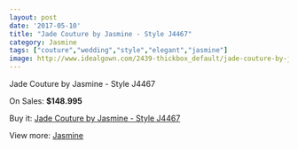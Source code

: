 ```yaml
---
layout: post
date: '2017-05-10'
title: "Jade Couture by Jasmine - Style J4467"
category: Jasmine
tags: ["couture","wedding","style","elegant","jasmine"]
image: http://www.idealgown.com/2439-thickbox_default/jade-couture-by-jasmine-style-j4467.jpg
---
```

Jade Couture by Jasmine - Style J4467

On Sales: **$148.995**
<a href="https://www.idealgown.com/en/jasmine/1145-jade-couture-by-jasmine-style-j4467.html"><amp-img layout="responsive" width="600" height="600" src="//www.idealgown.com/2439-thickbox_default/jade-couture-by-jasmine-style-j4467.jpg" alt="Jade Couture by Jasmine - Style J4467 0" /></a>
<a href="https://www.idealgown.com/en/jasmine/1145-jade-couture-by-jasmine-style-j4467.html"><amp-img layout="responsive" width="600" height="600" src="//www.idealgown.com/2440-thickbox_default/jade-couture-by-jasmine-style-j4467.jpg" alt="Jade Couture by Jasmine - Style J4467 1" /></a>

Buy it: [Jade Couture by Jasmine - Style J4467](https://www.idealgown.com/en/jasmine/1145-jade-couture-by-jasmine-style-j4467.html "Jade Couture by Jasmine - Style J4467")

View more: [Jasmine](https://www.idealgown.com/en/14-jasmine "Jasmine")